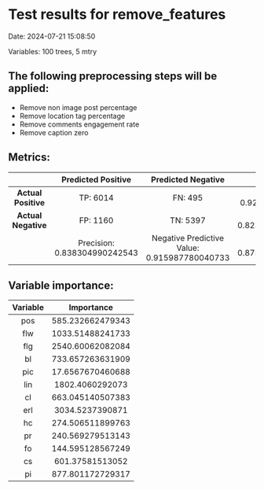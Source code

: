 # Test results for remove_features
Date:  2024-07-21 15:08:50 

Variables:  100  trees,  5  mtry


 ## The following preprocessing steps will be applied: 
  - Remove non image post percentage 
 - Remove location tag percentage 
 - Remove comments engagement rate 
 - Remove caption zero 


 ## Metrics:
 | | **Predicted Positive**| **Predicted Negative** | |
 |:--:|:--:|:--:|:--:|
 | **Actual Positive** | TP:  6014  | FN:  495  | Sensitivity:  0.92395145183592  |
 | **Actual Negative** | FP:  1160  | TN:  5397  | Specificity:  0.823089827665091  |
 | | Precision:  0.838304990242543  | Negative Predictive Value:  0.915987780040733  | **Accuracy**:  0.873335374253788  |


 ## Variable importance:
 | Variable | Importance |
 |:--:|:--:|
 |  pos  |  585.232662479343  |
 |  flw  |  1033.51488241733  |
 |  flg  |  2540.60062082084  |
 |  bl  |  733.657263631909  |
 |  pic  |  17.6567670460688  |
 |  lin  |  1802.4060292073  |
 |  cl  |  663.045140507383  |
 |  erl  |  3034.5237390871  |
 |  hc  |  274.506511899763  |
 |  pr  |  240.569279513143  |
 |  fo  |  144.595128567249  |
 |  cs  |  601.37581513052  |
 |  pi  |  877.801172729317  |

